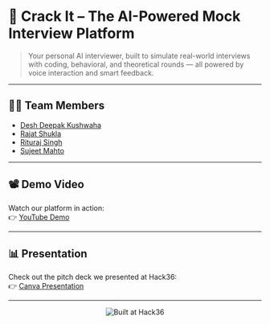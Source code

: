 # 🚀 Crack It – The AI-Powered Mock Interview Platform

> Your personal AI interviewer, built to simulate real-world interviews with coding, behavioral, and theoretical rounds — all powered by voice interaction and smart feedback.

---

## 👨‍💻 Team Members

- [Desh Deepak Kushwaha](https://github.com/DeshDeepakKushwaha)
- [Rajat Shukla](https://github.com/RajatX24)
- [Rituraj Singh](https://github.com/gintoki027)
- [Sujeet Mahto](https://github.com/mahtosujeet)

---

## 📽️ Demo Video  
Watch our platform in action:  
👉 [YouTube Demo](https://youtu.be/zmrKVshtj5M)

---

## 📊 Presentation  
Check out the pitch deck we presented at Hack36:  
👉 [Canva Presentation](https://www.canva.com/design/DAGlJXjaDmg/i0HVeoYtR3exfSH6L6uOOw/view?utm_content=DAGlJXjaDmg&utm_campaign=designshare&utm_medium=link2&utm_source=uniquelinks&utlId=ha902d579e0)

---

<p align="center">
  <img src="https://postimage.me/images/2025/04/19/built-at-hack36.png" alt="Built at Hack36" />
</p>
